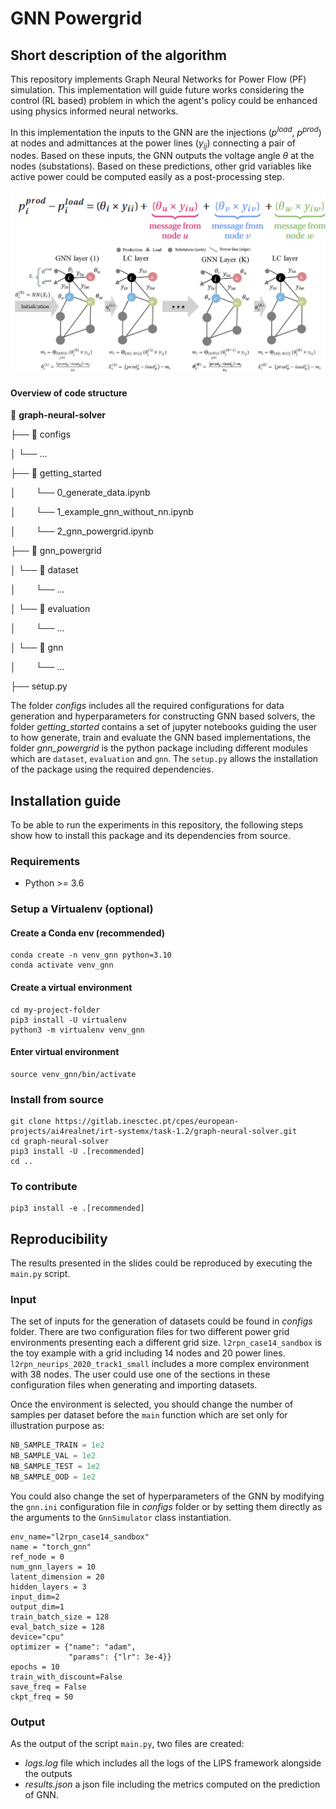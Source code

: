 # GNN Powergrid

## Short description of the algorithm
This repository implements Graph Neural Networks for Power Flow (PF) simulation. This implementation will guide future works considering the control (RL based) problem in which the agent's policy could be enhanced using physics informed neural networks.

In this implementation the inputs to the GNN are the injections ($p^{load}$, $p^{prod}$) at nodes and admittances at the power lines ($y_{ij}$) connecting a pair of nodes. Based on these inputs, the GNN outputs the voltage angle $\theta$ at the nodes (substations). Based on these predictions, other grid variables like active power could be computed easily as a post-processing step.  

<div align="center">
  <img src="./imgs/gnn_eq_powergrid.png">
</div>

<div align="center">
  <img src="./imgs/gnn_scheme_powergrid.png">
</div>

<!-- ![eq](./imgs/gnn_eq_powergrid.png)
![scheme](./imgs/gnn_scheme_powergrid.png) -->

#### Overview of code structure
:open_file_folder: **graph-neural-solver**

├── :open_file_folder: configs

│   └── ...

├── :open_file_folder: getting_started

│   &ensp;&ensp;&ensp;&ensp;└── 0_generate_data.ipynb

│   &ensp;&ensp;&ensp;&ensp;└── 1_example_gnn_without_nn.ipynb

│   &ensp;&ensp;&ensp;&ensp;└── 2_gnn_powergrid.ipynb

├── :open_file_folder: gnn_powergrid

│   └── :open_file_folder: dataset

│     &ensp;&ensp;&ensp;&ensp;└── ...

│   └── :open_file_folder: evaluation

│     &ensp;&ensp;&ensp;&ensp;└── ...

│   └── :open_file_folder: gnn

│     &ensp;&ensp;&ensp;&ensp;└── ...

├── setup.py


The folder *configs* includes all the required configurations for data generation and hyperparameters for constructing GNN based solvers, the folder *getting_started* contains a set of jupyter notebooks guiding the user to how generate, train and evaluate the GNN based implementations, the folder *gnn_powergrid* is the python package including different modules which are `dataset`, `evaluation` and `gnn`. The `setup.py` allows the installation of the package using the required dependencies.

## Installation guide
To be able to run the experiments in this repository, the following steps show how to install this package and its dependencies from source.

### Requirements
- Python >= 3.6

### Setup a Virtualenv (optional)
#### Create a Conda env (recommended)
```commandline
conda create -n venv_gnn python=3.10
conda activate venv_gnn
```
#### Create a virtual environment

```commandline
cd my-project-folder
pip3 install -U virtualenv
python3 -m virtualenv venv_gnn
```
#### Enter virtual environment
```commandline
source venv_gnn/bin/activate
```

### Install from source
```commandline
git clone https://gitlab.inesctec.pt/cpes/european-projects/ai4realnet/irt-systemx/task-1.2/graph-neural-solver.git
cd graph-neural-solver
pip3 install -U .[recommended]
cd ..
```

### To contribute
```commandline
pip3 install -e .[recommended]
```

## Reproducibility
The results presented in the slides could be reproduced by executing the `main.py` script.

### Input
The set of inputs for the generation of datasets could be found in *configs* folder. There are two configuration files for two different power grid environments presenting each a different grid size. `l2rpn_case14_sandbox` is the toy example with a grid including 14 nodes and 20 power lines. `l2rpn_neurips_2020_track1_small` includes a more complex environment with 38 nodes. The user could use one of the sections in these configuration files when generating and importing datasets. 

Once the environment is selected, you should change the number of samples per dataset before the `main` function which are set only for illustration purpose as: 

```python
NB_SAMPLE_TRAIN = 1e2
NB_SAMPLE_VAL = 1e2
NB_SAMPLE_TEST = 1e2
NB_SAMPLE_OOD = 1e2
```

You could also change the set of hyperparameters of the GNN by modifying the `gnn.ini` configuration file in *configs* folder or by setting them directly as the arguments to the `GnnSimulator` class instantiation. 

```config
env_name="l2rpn_case14_sandbox"
name = "torch_gnn"
ref_node = 0
num_gnn_layers = 10
latent_dimension = 20
hidden_layers = 3
input_dim=2
output_dim=1
train_batch_size = 128
eval_batch_size = 128
device="cpu"
optimizer = {"name": "adam",
             "params": {"lr": 3e-4}}
epochs = 10
train_with_discount=False
save_freq = False
ckpt_freq = 50
```

### Output
As the output of the script `main.py`, two files are created:
- *logs.log* file which includes all the logs of the LIPS framework alongside the outputs
- *results.json* a json file including the metrics computed on the prediction of GNN.
